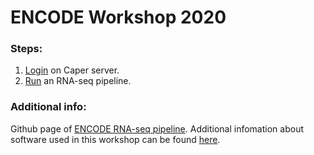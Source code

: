 # ENCODE Workshop 2020

### Steps:

1) [Login](login.md) on Caper server.
2) [Run](run.md) an RNA-seq pipeline.

### Additional info:

Github page of [ENCODE RNA-seq pipeline](https://github.com/ENCODE-DCC/rna-seq-pipeline).
Additional infomation about software used in this workshop can be found [here](software_information.md).
